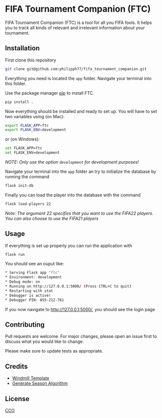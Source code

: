 # FIFA Tournament Companion (FTC)

FIFA Tournament Companion (FTC) is a tool for all you FIFA fools. It helps you to track all kinds of relevant and irrelevant information about your tournament.

## Installation

First clone this repository
```bash
git clone git@github.com:philipph77/fifa_tournament_companion.git
```

Everything you need is located the `app` folder. Navigate your terminal into this folder.

Use the package manager [pip](https://pip.pypa.io/en/stable/) to install FTC.

```bash
pip install .
```

Now everything should be installed and ready to set up. You will have to set two variables using (on Mac):
```bash
export FLASK_APP=ftc
export FLASK_ENV=development
```
or (on Windows):
```bash
set FLASK_APP=ftc
set FLASK_ENV=development
```
<i>NOTE: Only use the option `development` for development purposes!</i>

Navigate your terminal into the `app` folder an try to initialize the database by running the command
```bash
flask init-db
```

Finally you can load the player into the database with the command
```bash
flask load-players 22
````
<i>Note: The argument 22 specifies that you want to use the FIFA22 players. You can also choose to use the FIFA21 players</i>


## Usage
If everything is set up properly you can run the application with

```bash
flask run
```

You should see an ouput like:
```bash
* Serving Flask app "ftc"
* Environment: development
* Debug mode: on
* Running on http://127.0.0.1:5000/ (Press CTRL+C to quit)
* Restarting with stat
* Debugger is active!
* Debugger PIN: 855-212-761
```

If you now navigate to http://127.0.0.1:5000/, you should see the login page

## Contributing
Pull requests are welcome. For major changes, please open an issue first to discuss what you would like to change.

Please make sure to update tests as appropriate.

## Credits
- [Windmill Template](https://github.com/estevanmaito/windmill-dashboard)
- [Generate Season Algorithm](https://gist.github.com/ih84ds/be485a92f334c293ce4f1c84bfba54c9)

## License
[CCO](https://choosealicense.com/licenses/cc0-1.0/)